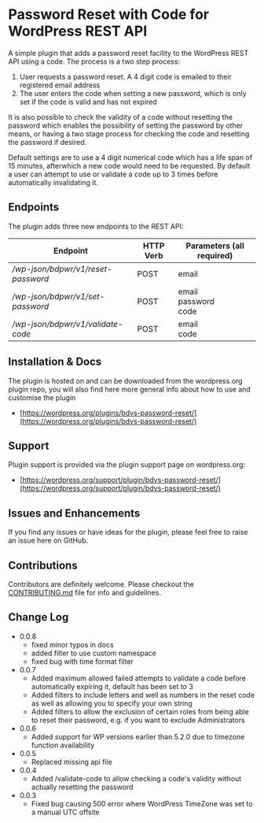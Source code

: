# Password Reset with Code for WordPress REST API

A simple plugin that adds a password reset facility to the WordPress REST API using a code. The process is a two step process:

1. User requests a password reset. A 4 digit code is emailed to their registered email address
2. The user enters the code when setting a new password, which is only set if the code is valid and has not expired

It is also possible to check the validity of a code without resetting the password which enables the possibility of setting the password by other means, or having a two stage process for checking the code and resetting the password if desired.

Default settings are to use a 4 digit numerical code which has a life span of 15 minutes, afterwhich a new code would need to be requested. By default a user can attempt to use or validate a code up to 3 times before automatically invalidating it.

## Endpoints

The plugin adds three new endpoints to the REST API:

| Endpoint                              | HTTP Verb | Parameters (**all required**)      |
| ------------------------------------- | --------- | ---------------------------------- |
| */wp-json/bdpwr/v1/reset-password*    | POST      |  email                             |
| */wp-json/bdpwr/v1/set-password*      | POST      |  email <br /> password <br /> code |
| */wp-json/bdpwr/v1/validate-code*     | POST      |  email <br /> code                 |

## Installation & Docs
The plugin is hosted on and can be downloaded from the wordpress.org plugin repo, you will also find here more general info about how to use and customise the plugin
 - [https://wordpress.org/plugins/bdvs-password-reset/](https://wordpress.org/plugins/bdvs-password-reset/)

## Support
Plugin support is provided via the plugin support page on wordpress.org:
- [https://wordpress.org/support/plugin/bdvs-password-reset/](https://wordpress.org/support/plugin/bdvs-password-reset/)

## Issues and Enhancements
If you find any issues or have ideas for the plugin, please feel free to raise an issue here on GitHub.

## Contributions
Contributors are definitely welcome. Please checkout the [CONTRIBUTING.md](https://github.com/dominic-ks/bdvs-password-reset/blob/master/CONTRIBUTING.md) file for info and guidelines.

## Change Log
 - 0.0.8
   - fixed minor typos in docs
   - added filter to use custom namespace
   - fixed bug with time format filter
 - 0.0.7
   - Added maximum allowed failed attempts to validate a code before automatically expiring it, default has been set to 3
   - Added filters to include letters and well as numbers in the reset code as well as allowing you to specify your own string
   - Added filters to allow the exclusion of certain roles from being able to reset their password, e.g. if you want to exclude Administrators
 - 0.0.6
   - Added support for WP versions earlier than 5.2.0 due to timezone function availability
 - 0.0.5
   - Replaced missing api file
 - 0.0.4
   - Added /validate-code to allow checking a code's validity without actually resetting the password
 - 0.0.3
   - Fixed bug causing 500 error where WordPress TimeZone was set to a manual UTC offsite
